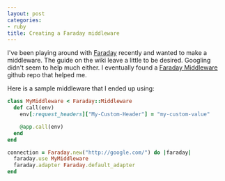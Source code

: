 ```yaml
---
layout: post
categories:
- ruby
title: Creating a Faraday middleware
---
```


I've been playing around with [Faraday](https://github.com/technoweenie/faraday) recently and wanted to make a middleware. The guide on the wiki leave a little to be desired. Googling didn't seem to help much either. I eventually found a [Faraday Middleware](https://github.com/pengwynn/faraday_middleware) github repo that helped me.

Here is a sample middleware that I ended up using:

```ruby
class MyMiddleware < Faraday::Middleware
  def call(env)
    env[:request_headers]["My-Custom-Header"] = "my-custom-value"

    @app.call(env)
  end
end

connection = Faraday.new("http://google.com/") do |faraday|
  faraday.use MyMiddleware
  faraday.adapter Faraday.default_adapter
end
```
